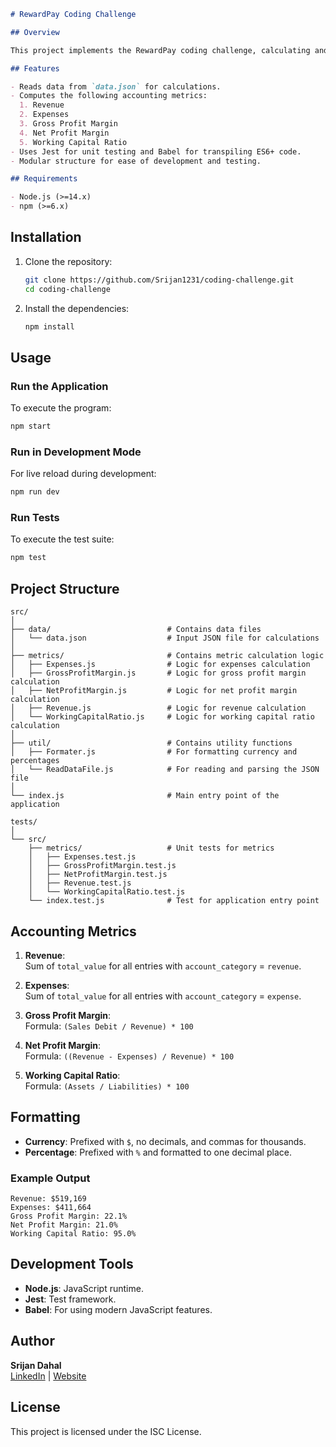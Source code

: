 ```markdown
# RewardPay Coding Challenge

## Overview

This project implements the RewardPay coding challenge, calculating and displaying essential accounting metrics based on data from a JSON file. It follows a modular approach, includes unit tests, and ensures maintainable and scalable code.

## Features

- Reads data from `data.json` for calculations.
- Computes the following accounting metrics:
  1. Revenue
  2. Expenses
  3. Gross Profit Margin
  4. Net Profit Margin
  5. Working Capital Ratio
- Uses Jest for unit testing and Babel for transpiling ES6+ code.
- Modular structure for ease of development and testing.

## Requirements

- Node.js (>=14.x)
- npm (>=6.x)
```

## Installation

1. Clone the repository:

   ```bash
   git clone https://github.com/Srijan1231/coding-challenge.git
   cd coding-challenge
   ```

2. Install the dependencies:
   ```bash
   npm install
   ```

## Usage

### Run the Application

To execute the program:

```bash
npm start
```

### Run in Development Mode

For live reload during development:

```bash
npm run dev
```

### Run Tests

To execute the test suite:

```bash
npm test
```

## Project Structure

```
src/
│
├── data/                          # Contains data files
│   └── data.json                  # Input JSON file for calculations
│
├── metrics/                       # Contains metric calculation logic
│   ├── Expenses.js                # Logic for expenses calculation
│   ├── GrossProfitMargin.js       # Logic for gross profit margin calculation
│   ├── NetProfitMargin.js         # Logic for net profit margin calculation
│   ├── Revenue.js                 # Logic for revenue calculation
│   └── WorkingCapitalRatio.js     # Logic for working capital ratio calculation
│
├── util/                          # Contains utility functions
│   ├── Formater.js                # For formatting currency and percentages
│   └── ReadDataFile.js            # For reading and parsing the JSON file
│
└── index.js                       # Main entry point of the application
```

```
tests/
│
└── src/
    ├── metrics/                   # Unit tests for metrics
    │   ├── Expenses.test.js
    │   ├── GrossProfitMargin.test.js
    │   ├── NetProfitMargin.test.js
    │   ├── Revenue.test.js
    │   └── WorkingCapitalRatio.test.js
    └── index.test.js              # Test for application entry point
```

## Accounting Metrics

1. **Revenue**:  
   Sum of `total_value` for all entries with `account_category` = `revenue`.

2. **Expenses**:  
   Sum of `total_value` for all entries with `account_category` = `expense`.

3. **Gross Profit Margin**:  
   Formula: `(Sales Debit / Revenue) * 100`

4. **Net Profit Margin**:  
   Formula: `((Revenue - Expenses) / Revenue) * 100`

5. **Working Capital Ratio**:  
   Formula: `(Assets / Liabilities) * 100`

## Formatting

- **Currency**: Prefixed with `$`, no decimals, and commas for thousands.
- **Percentage**: Prefixed with `%` and formatted to one decimal place.

### Example Output

```
Revenue: $519,169
Expenses: $411,664
Gross Profit Margin: 22.1%
Net Profit Margin: 21.0%
Working Capital Ratio: 95.0%
```

## Development Tools

- **Node.js**: JavaScript runtime.
- **Jest**: Test framework.
- **Babel**: For using modern JavaScript features.

## Author

**Srijan Dahal**  
[LinkedIn](https://www.linkedin.com/in/srijan21/) | [Website](https://www.dahalsrijan.com.np/)

## License

This project is licensed under the ISC License.
